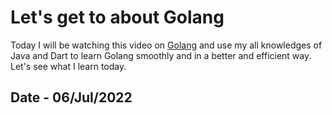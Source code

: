 # Let's get to about Golang

Today I will be watching this video on [Golang](https://www.youtube.com/watch?v=yyUHQIec83I) and use my all knowledges of Java and Dart to learn Golang smoothly and in a better and efficient way. Let's see what I learn today.

## Date - 06/Jul/2022
